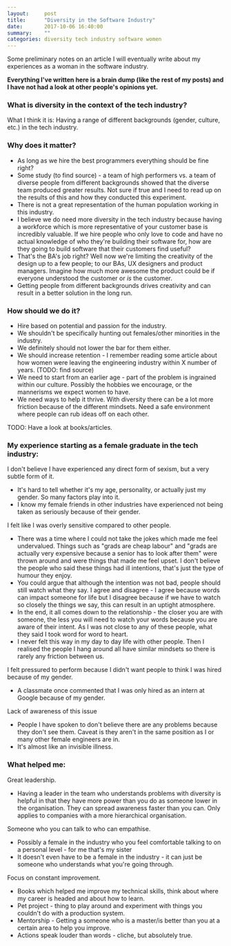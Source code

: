 ```yaml
---
layout:     post
title:      "Diversity in the Software Industry"
date:       2017-10-06 16:40:00
summary:    "" 
categories: diversity tech industry software women
---
```

Some preliminary notes on an article I will eventually write about my experiences as a woman in the software industry.   

**Everything I've written here is a brain dump (like the rest of my posts) and I have not had a look at other people's opinions yet.**  

### What is diversity in the context of the tech industry?
What I think it is: Having a range of different backgrounds (gender, culture, etc.) in the tech industry.  

### Why does it matter?
* As long as we hire the best programmers everything should be fine right?  
* Some study (to find source) - a team of high performers vs. a team of diverse people from different backgrounds showed that the diverse team produced greater results. Not sure if true and I need to read up on the results of this and how they conducted this experiment.  
* There is not a great representation of the human population working in this industry. 
* I believe we do need more diversity in the tech industry because having a workforce which is more representative of your customer base is incredibly valuable. If we hire people who only love to code and have no actual knowledge of who they're building their software for, how are they going to build software that their customers find useful? 
* That's the BA's job right? Well now we're limiting the creativity of the design up to a few people; to our BAs, UX designers and product managers. Imagine how much more awesome the product could be if everyone understood the customer or *is* the customer.
* Getting people from different backgrounds drives creativity and can result in a better solution in the long run.    

### How should we do it?
* Hire based on potential and passion for the industry.  
* We shouldn't be specifically hunting out females/other minorities in the industry.
* We definitely should not lower the bar for them either. 
* We should increase retention - I remember reading some article about how women were leaving the engineering industry within X number of years. (TODO: find source)
* We need to start from an earlier age - part of the problem is ingrained within our culture. Possibly the hobbies we encourage, or the mannerisms we expect women to have.
* We need ways to help it thrive. With diversity there can be a lot more friction because of the different mindsets. Need a safe environment where people can rub ideas off on each other.

TODO: Have a look at books/articles.

### My experience starting as a female graduate in the tech industry:
I don't believe I have experienced any direct form of sexism, but a very subtle form of it.
* It's hard to tell whether it's my age, personality, or actually just my gender. So many factors play into it.
* I know my female friends in other industries have experienced not being taken as seriously because of their gender.   

I felt like I was overly sensitive compared to other people.  
* There was a time where I could not take the jokes which made me feel undervalued. Things such as "grads are cheap labour" and "grads are actually very expensive because a senior has to look after them" were thrown around and were things that made me feel upset. I don't believe the people who said these things had ill intentions, that's just the type of humour they enjoy. 
* You could argue that although the intention was not bad, people should still watch what they say. I agree and disagree - I agree because words can impact someone for life but I disagree because if we have to watch so closely the things we say, this can result in an uptight atmosphere. 
* In the end, it all comes down to the relationship - the closer you are with someone, the less you will need to watch your words because you are aware of their intent. As I was not close to any of these people, what they said I took word for word to heart.
* I never felt this way in my day to day life with other people. Then I realised the people I hang around all have similar mindsets so there is rarely any friction between us.  

I felt pressured to perform because I didn't want people to think I was hired because of my gender. 
* A classmate once commented that I was only hired as an intern at Google because of my gender.  

Lack of awareness of this issue
* People I have spoken to don't believe there are any problems because they don't see them. Caveat is they aren't in the same position as I or many other female engineers are in.
* It's almost like an invisible illness.

### What helped me:
Great leadership.
* Having a leader in the team who understands problems with diversity is helpful in that they have more power than you do as someone lower in the organisation. They can spread awareness faster than you can. Only applies to companies with a more hierarchical organisation.  

Someone who you can talk to who can empathise.  
* Possibly a female in the industry who you feel comfortable talking to on a personal level - for me that's my sister
* It doesn't even have to be a female in the industry - it can just be someone who understands what you're going through.  

Focus on constant improvement.
* Books which helped me improve my technical skills, think about where my career is headed and about how to learn.
* Pet project - thing to play around and experiment with things you couldn't do with a production system.
* Mentorship - Getting a someone who is a master/is better than you at a certain area to help you improve.
* Actions speak louder than words - cliche, but absolutely true.